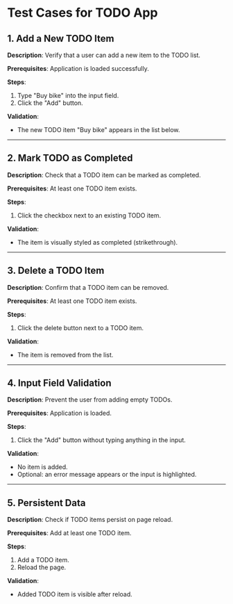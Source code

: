 # Test Cases for TODO App

## 1. Add a New TODO Item
**Description**: Verify that a user can add a new item to the TODO list.

**Prerequisites**: Application is loaded successfully.

**Steps**:
1. Type "Buy bike" into the input field.
2. Click the "Add" button.

**Validation**:
- The new TODO item "Buy bike" appears in the list below.

---

## 2. Mark TODO as Completed
**Description**: Check that a TODO item can be marked as completed.

**Prerequisites**: At least one TODO item exists.

**Steps**:
1. Click the checkbox next to an existing TODO item.

**Validation**:
- The item is visually styled as completed (strikethrough).

---

## 3. Delete a TODO Item
**Description**: Confirm that a TODO item can be removed.

**Prerequisites**: At least one TODO item exists.

**Steps**:
1. Click the delete button next to a TODO item.

**Validation**:
- The item is removed from the list.

---

## 4. Input Field Validation
**Description**: Prevent the user from adding empty TODOs.

**Prerequisites**: Application is loaded.

**Steps**:
1. Click the "Add" button without typing anything in the input.

**Validation**:
- No item is added.
- Optional: an error message appears or the input is highlighted.

---

## 5. Persistent Data
**Description**: Check if TODO items persist on page reload.

**Prerequisites**: Add at least one TODO item.

**Steps**:
1. Add a TODO item.
2. Reload the page.

**Validation**:
- Added TODO item is visible after reload.
